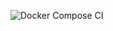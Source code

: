 ![Docker Compose CI](https://github.com/Rick-Pr/microservice_architecture/actions/workflows/docker-publish.yml/badge.svg)
